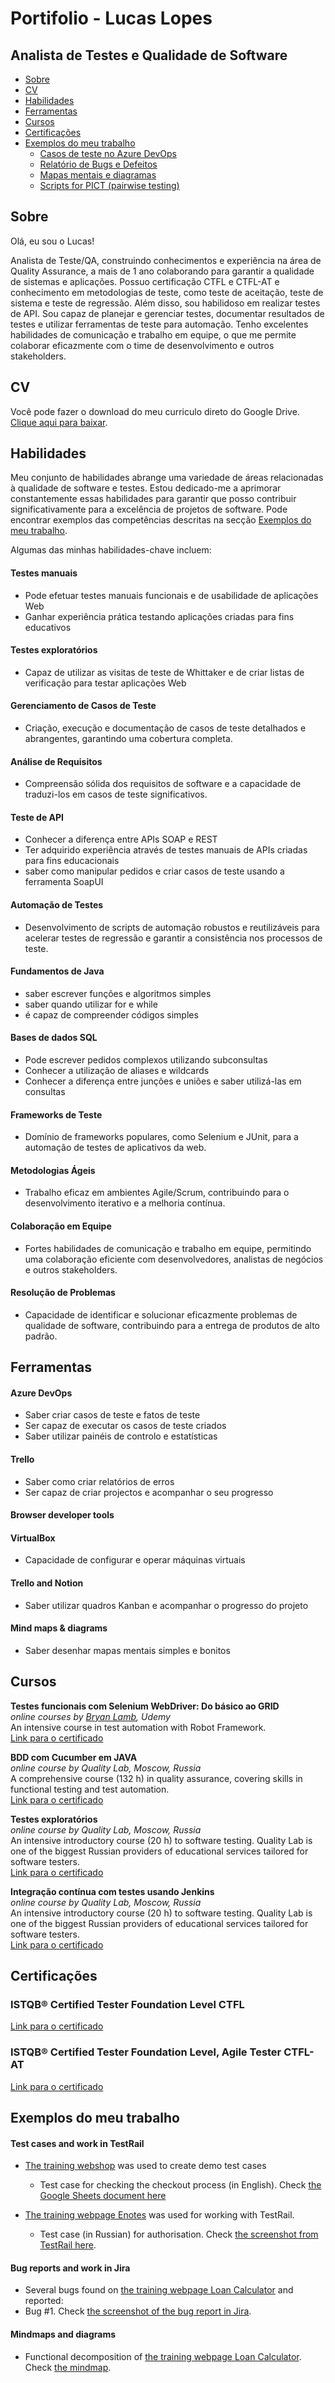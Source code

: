 # Portifolio - Lucas Lopes

## Analista de Testes e Qualidade de Software

- [Sobre](#sobre)
- [CV](#cv)
- [Habilidades](#habilidades)
- [Ferramentas](#ferramentas)
- [Cursos](#cursos)
- [Certificações](#certificações)
- [Exemplos do meu trabalho](#exemplos-do-meu-trabalho)
  * [Casos de teste no Azure DevOps](#test-cases-and-work-in-testrail)
  * [Relatório de Bugs e Defeitos](#bug-reports-and-work-in-jira)
  * [Mapas mentais e diagramas](#mindmaps-and-diagrams)
  * [Scripts for PICT (pairwise testing)](#scripts-for-pict-pairwise-testing)
  

## Sobre
Olá, eu sou o Lucas!

Analista de Teste/QA, construindo conhecimentos e experiência na área de Quality Assurance, a mais de 1 ano colaborando para garantir a qualidade de sistemas e aplicações. Possuo certificação CTFL e CTFL-AT e conhecimento em metodologias de teste, como teste de aceitação, teste de sistema e teste de regressão. Além disso, sou habilidoso em realizar testes de API. Sou capaz de planejar e gerenciar testes, documentar resultados de testes e utilizar ferramentas de teste para automação. Tenho excelentes habilidades de comunicação e trabalho em equipe, o que me permite colaborar eficazmente com o time de desenvolvimento e outros stakeholders.

## CV
Você pode fazer o download do meu curriculo direto do Google Drive. [Clique aqui para baixar](https://docs.google.com/document/d/19O2-w9xu2ZHZJlqzDqqwMLLNEMa240aW/edit?usp=sharing&ouid=117993770946883489230&rtpof=true&sd=true).

## Habilidades
Meu conjunto de habilidades abrange uma variedade de áreas relacionadas à qualidade de software e testes. Estou dedicado-me a aprimorar constantemente essas habilidades para garantir que posso contribuir significativamente para a excelência de projetos de software. 
Pode encontrar exemplos das competências descritas na secção [Exemplos do meu trabalho](#exemplos-do-meu-trabalho).

Algumas das minhas habilidades-chave incluem:

#### Testes manuais
  * Pode efetuar testes manuais funcionais e de usabilidade de aplicações Web
  * Ganhar experiência prática testando aplicações criadas para fins educativos

#### Testes exploratórios
  * Capaz de utilizar as visitas de teste de Whittaker e de criar listas de verificação para testar aplicações Web

#### Gerenciamento de Casos de Teste
  * Criação, execução e documentação de casos de teste detalhados e abrangentes, garantindo uma cobertura completa.

#### Análise de Requisitos
  * Compreensão sólida dos requisitos de software e a capacidade de traduzi-los em casos de teste significativos.

#### Teste de API
  * Conhecer a diferença entre APIs SOAP e REST
  * Ter adquirido experiência através de testes manuais de APIs criadas para fins educacionais
  * saber como manipular pedidos e criar casos de teste usando a ferramenta SoapUI
   
#### Automação de Testes
  * Desenvolvimento de scripts de automação robustos e reutilizáveis para acelerar testes de regressão e garantir a consistência nos processos de teste.

#### Fundamentos de Java
  * saber escrever funções e algoritmos simples
  * saber quando utilizar for e while
  * é capaz de compreender códigos simples

#### Bases de dados SQL
  * Pode escrever pedidos complexos utilizando subconsultas
  * Conhecer a utilização de aliases e wildcards
  * Conhecer a diferença entre junções e uniões e saber utilizá-las em consultas

#### Frameworks de Teste
  * Domínio de frameworks populares, como Selenium e JUnit, para a automação de testes de aplicativos da web.

#### Metodologias Ágeis
  * Trabalho eficaz em ambientes Agile/Scrum, contribuindo para o desenvolvimento iterativo e a melhoria contínua.

#### Colaboração em Equipe
  * Fortes habilidades de comunicação e trabalho em equipe, permitindo uma colaboração eficiente com desenvolvedores, analistas de negócios e outros stakeholders.

#### Resolução de Problemas
  * Capacidade de identificar e solucionar eficazmente problemas de qualidade de software, contribuindo para a entrega de produtos de alto padrão.


## Ferramentas

#### Azure DevOps
  * Saber criar casos de teste e fatos de teste
  * Ser capaz de executar os casos de teste criados
  * Saber utilizar painéis de controlo e estatísticas

#### Trello
  * Saber como criar relatórios de erros
  * Ser capaz de criar projectos e acompanhar o seu progresso
    
#### Browser developer tools

#### VirtualBox
  * Capacidade de configurar e operar máquinas virtuais

#### Trello and Notion
  * Saber utilizar quadros Kanban e acompanhar o progresso do projeto

#### Mind maps & diagrams
  * Saber desenhar mapas mentais simples e bonitos

## Cursos
__Testes funcionais com Selenium WebDriver: Do básico ao GRID__  
*online courses by [Bryan Lamb](https://www.udemy.com/user/bryanl/), Udemy*  
An intensive course in test automation with Robot Framework.  
[Link para o certificado](colocar-link-aqui)

__BDD com Cucumber em JAVA__  
*online course by Quality Lab, Moscow, Russia*  
A comprehensive course (132 h) in quality assurance, covering skills in functional testing and test automation.   
[Link para o certificado](colocar-link-aqui)

__Testes exploratórios__  
*online course by Quality Lab, Moscow, Russia*  
An intensive introductory course (20 h) to software testing. Quality Lab is one of the biggest Russian providers of educational services tailored for software testers.   
[Link para o certificado](colocar-link-aqui)

__Integração contínua com testes usando Jenkins__  
*online course by Quality Lab, Moscow, Russia*  
An intensive introductory course (20 h) to software testing. Quality Lab is one of the biggest Russian providers of educational services tailored for software testers.   
[Link para o certificado](colocar-link-aqui)

## Certificações

###  ISTQB® Certified Tester Foundation Level CTFL 
[Link para o certificado](https://drive.google.com/file/d/1V8lynlmtXr_i7cv53C3AxNb-U-W4eQ86/view?usp=sharing)
###  ISTQB® Certified Tester Foundation Level, Agile Tester CTFL-AT
[Link para o certificado](https://drive.google.com/file/d/1XFwvTUFcshHbRmUl_99Pn3r3tmldUQrA/view?usp=sharing)

## Exemplos do meu trabalho

#### Test cases and work in TestRail

- [The training webshop]() was used to create demo test cases
  * Test case for checking the checkout process (in English). Check [the Google Sheets document here]()
    
- [The training webpage Enotes]() was used for working with TestRail.
  * Test case (in Russian) for authorisation. Check [the screenshot from TestRail here]().


#### Bug reports and work in Jira
  * Several bugs found on [the training webpage Loan Calculator]() and reported:
  * Bug #1. Check [the screenshot of the bug report in Jira]().

#### Mindmaps and diagrams
* Functional decomposition of [the training webpage Loan Calculator](). Check [the mindmap]().



